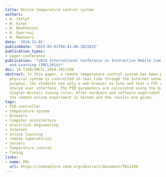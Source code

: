 ```yaml
---
title: Online temperature control system
authors:
- A. Ikhlef
- M. Kihel
- B. Boukhezzar
- A. Guerrouj
- N. Mansouri
date: '2014-11-01'
publishDate: '2025-05-01T08:41:46.382263Z'
publication_types:
- paper-conference
publication: '*2014 International Conference on Interactive Mobile Communication Technologies
  and Learning (IMCL2014)*'
doi: 10.1109/IMCTL.2014.7011108
abstract: In this paper, a remote temperature control system has been proposed. The
  physical system is controlled in real time through the Internet network. For educational
  purpose, the students use only a web browser to tune and test a PID controller via
  shared user interface. The PID parameters are calculated using the basic experimental
  Ziegler-Nichols tuning rules. After hardware and software experiment description,
  the remote online experiment is tested and the results are given.
tags:
- PID controller
- temperature system
- Browsers
- Computer architecture
- electrical engineering
- Internet
- online learning
- remote laboratories
- Servers
- Temperature control
- Tuning
links:
- name: URL
  url: https://ieeexplore.ieee.org/abstract/document/7011108
---
```

